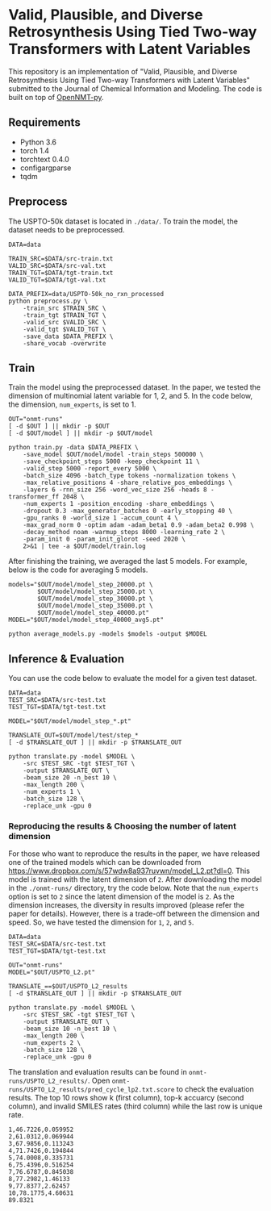 # Valid, Plausible, and Diverse Retrosynthesis Using Tied Two-way Transformers with Latent Variables

This repository is an implementation of "Valid, Plausible, and Diverse Retrosynthesis Using Tied Two-way Transformers with Latent Variables" submitted to the Journal of Chemical Information and Modeling. The code is built on top of [OpenNMT-py](https://github.com/OpenNMT/OpenNMT-py).


## Requirements

- Python 3.6
- torch 1.4
- torchtext 0.4.0
- configargparse
- tqdm


## Preprocess

The USPTO-50k dataset is located in `./data/`. To train the model, the dataset needs to be preprocessed.

```
DATA=data

TRAIN_SRC=$DATA/src-train.txt
VALID_SRC=$DATA/src-val.txt
TRAIN_TGT=$DATA/tgt-train.txt
VALID_TGT=$DATA/tgt-val.txt

DATA_PREFIX=data/USPTO-50k_no_rxn_processed
python preprocess.py \
    -train_src $TRAIN_SRC \
    -train_tgt $TRAIN_TGT \
    -valid_src $VALID_SRC \
    -valid_tgt $VALID_TGT \
    -save_data $DATA_PREFIX \
    -share_vocab -overwrite
```


## Train

Train the model using the preprocessed dataset. In the paper, we tested the dimension of multinomial latent variable for 1, 2, and 5. In the code below, the dimension, `num_experts`, is set to 1. 

```
OUT="onmt-runs"
[ -d $OUT ] || mkdir -p $OUT
[ -d $OUT/model ] || mkdir -p $OUT/model

python train.py -data $DATA_PREFIX \
    -save_model $OUT/model/model -train_steps 500000 \
    -save_checkpoint_steps 5000 -keep_checkpoint 11 \
    -valid_step 5000 -report_every 5000 \
    -batch_size 4096 -batch_type tokens -normalization tokens \
    -max_relative_positions 4 -share_relative_pos_embeddings \
    -layers 6 -rnn_size 256 -word_vec_size 256 -heads 8 -transformer_ff 2048 \
    -num_experts 1 -position_encoding -share_embeddings \
    -dropout 0.3 -max_generator_batches 0 -early_stopping 40 \
    -gpu_ranks 0 -world_size 1 -accum_count 4 \
    -max_grad_norm 0 -optim adam -adam_beta1 0.9 -adam_beta2 0.998 \
    -decay_method noam -warmup_steps 8000 -learning_rate 2 \
    -param_init 0 -param_init_glorot -seed 2020 \
    2>&1 | tee -a $OUT/model/train.log
```


After finishing the training, we averaged the last 5 models. For example, below is the code for averaging 5 models.

```
models="$OUT/model/model_step_20000.pt \
        $OUT/model/model_step_25000.pt \
        $OUT/model/model_step_30000.pt \
        $OUT/model/model_step_35000.pt \
        $OUT/model/model_step_40000.pt" 
MODEL="$OUT/model/model_step_40000_avg5.pt"

python average_models.py -models $models -output $MODEL
```


## Inference & Evaluation

You can use the code below to evaluate the model for a given test dataset.

```
DATA=data
TEST_SRC=$DATA/src-test.txt
TEST_TGT=$DATA/tgt-test.txt

MODEL="$OUT/model/model_step_*.pt"

TRANSLATE_OUT=$OUT/model/test/step_*
[ -d $TRANSLATE_OUT ] || mkdir -p $TRANSLATE_OUT

python translate.py -model $MODEL \
    -src $TEST_SRC -tgt $TEST_TGT \
    -output $TRANSLATE_OUT \
    -beam_size 20 -n_best 10 \
    -max_length 200 \
    -num_experts 1 \
    -batch_size 128 \
    -replace_unk -gpu 0
```


### Reproducing the results & Choosing the number of latent dimension

For those who want to reproduce the results in the paper, we have released one of the trained models which can be downloaded from <https://www.dropbox.com/s/57wdw8a937ruvwn/model_L2.pt?dl=0>. This model is trained with the latent dimension of `2`. After downloading the model in the `./onmt-runs/` directory, try the code below. Note that the `num_experts` option is set to `2` since the latent dimension of the model is `2`. As the dimension increases, the diversity in results improved (please refer the paper for details). However, there is a trade-off between the dimension and speed. So, we have tested the dimension for `1`, `2`, and `5`.

```
DATA=data
TEST_SRC=$DATA/src-test.txt
TEST_TGT=$DATA/tgt-test.txt

OUT="onmt-runs"
MODEL="$OUT/USPTO_L2.pt"

TRANSLATE_==$OUT/USPTO_L2_results
[ -d $TRANSLATE_OUT ] || mkdir -p $TRANSLATE_OUT

python translate.py -model $MODEL \
    -src $TEST_SRC -tgt $TEST_TGT \
    -output $TRANSLATE_OUT \
    -beam_size 10 -n_best 10 \
    -max_length 200 \
    -num_experts 2 \
    -batch_size 128 \
    -replace_unk -gpu 0
```

The translation and evaluation results can be found in `onmt-runs/USPTO_L2_results/`. Open `onmt-runs/USPTO_L2_results/pred_cycle_lp2.txt.score` to check the evaluation results. The top 10 rows show k (first column), top-k accuarcy (second column), and invalid SMILES rates (third column) while the last row is unique rate.

```
1,46.7226,0.059952
2,61.0312,0.069944
3,67.9856,0.113243
4,71.7426,0.194844
5,74.0008,0.335731
6,75.4396,0.516254
7,76.6787,0.845038
8,77.2982,1.46133
9,77.8377,2.62457
10,78.1775,4.60631
89.8321
```

